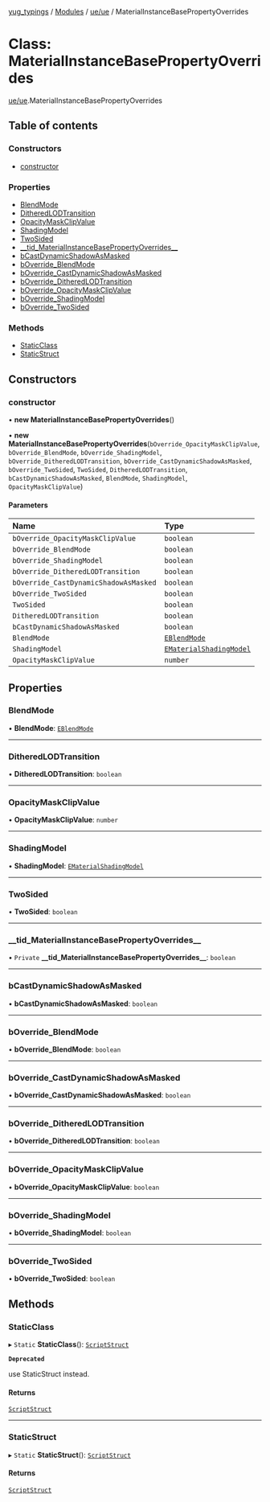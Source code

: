 [yug_typings](../README.md) / [Modules](../modules.md) / [ue/ue](../modules/ue_ue.md) / MaterialInstanceBasePropertyOverrides

# Class: MaterialInstanceBasePropertyOverrides

[ue/ue](../modules/ue_ue.md).MaterialInstanceBasePropertyOverrides

## Table of contents

### Constructors

- [constructor](ue_ue.MaterialInstanceBasePropertyOverrides.md#constructor)

### Properties

- [BlendMode](ue_ue.MaterialInstanceBasePropertyOverrides.md#blendmode)
- [DitheredLODTransition](ue_ue.MaterialInstanceBasePropertyOverrides.md#ditheredlodtransition)
- [OpacityMaskClipValue](ue_ue.MaterialInstanceBasePropertyOverrides.md#opacitymaskclipvalue)
- [ShadingModel](ue_ue.MaterialInstanceBasePropertyOverrides.md#shadingmodel)
- [TwoSided](ue_ue.MaterialInstanceBasePropertyOverrides.md#twosided)
- [\_\_tid\_MaterialInstanceBasePropertyOverrides\_\_](ue_ue.MaterialInstanceBasePropertyOverrides.md#__tid_materialinstancebasepropertyoverrides__)
- [bCastDynamicShadowAsMasked](ue_ue.MaterialInstanceBasePropertyOverrides.md#bcastdynamicshadowasmasked)
- [bOverride\_BlendMode](ue_ue.MaterialInstanceBasePropertyOverrides.md#boverride_blendmode)
- [bOverride\_CastDynamicShadowAsMasked](ue_ue.MaterialInstanceBasePropertyOverrides.md#boverride_castdynamicshadowasmasked)
- [bOverride\_DitheredLODTransition](ue_ue.MaterialInstanceBasePropertyOverrides.md#boverride_ditheredlodtransition)
- [bOverride\_OpacityMaskClipValue](ue_ue.MaterialInstanceBasePropertyOverrides.md#boverride_opacitymaskclipvalue)
- [bOverride\_ShadingModel](ue_ue.MaterialInstanceBasePropertyOverrides.md#boverride_shadingmodel)
- [bOverride\_TwoSided](ue_ue.MaterialInstanceBasePropertyOverrides.md#boverride_twosided)

### Methods

- [StaticClass](ue_ue.MaterialInstanceBasePropertyOverrides.md#staticclass)
- [StaticStruct](ue_ue.MaterialInstanceBasePropertyOverrides.md#staticstruct)

## Constructors

### constructor

• **new MaterialInstanceBasePropertyOverrides**()

• **new MaterialInstanceBasePropertyOverrides**(`bOverride_OpacityMaskClipValue`, `bOverride_BlendMode`, `bOverride_ShadingModel`, `bOverride_DitheredLODTransition`, `bOverride_CastDynamicShadowAsMasked`, `bOverride_TwoSided`, `TwoSided`, `DitheredLODTransition`, `bCastDynamicShadowAsMasked`, `BlendMode`, `ShadingModel`, `OpacityMaskClipValue`)

#### Parameters

| Name | Type |
| :------ | :------ |
| `bOverride_OpacityMaskClipValue` | `boolean` |
| `bOverride_BlendMode` | `boolean` |
| `bOverride_ShadingModel` | `boolean` |
| `bOverride_DitheredLODTransition` | `boolean` |
| `bOverride_CastDynamicShadowAsMasked` | `boolean` |
| `bOverride_TwoSided` | `boolean` |
| `TwoSided` | `boolean` |
| `DitheredLODTransition` | `boolean` |
| `bCastDynamicShadowAsMasked` | `boolean` |
| `BlendMode` | [`EBlendMode`](../enums/ue_ue.EBlendMode.md) |
| `ShadingModel` | [`EMaterialShadingModel`](../enums/ue_ue.EMaterialShadingModel.md) |
| `OpacityMaskClipValue` | `number` |

## Properties

### BlendMode

• **BlendMode**: [`EBlendMode`](../enums/ue_ue.EBlendMode.md)

___

### DitheredLODTransition

• **DitheredLODTransition**: `boolean`

___

### OpacityMaskClipValue

• **OpacityMaskClipValue**: `number`

___

### ShadingModel

• **ShadingModel**: [`EMaterialShadingModel`](../enums/ue_ue.EMaterialShadingModel.md)

___

### TwoSided

• **TwoSided**: `boolean`

___

### \_\_tid\_MaterialInstanceBasePropertyOverrides\_\_

• `Private` **\_\_tid\_MaterialInstanceBasePropertyOverrides\_\_**: `boolean`

___

### bCastDynamicShadowAsMasked

• **bCastDynamicShadowAsMasked**: `boolean`

___

### bOverride\_BlendMode

• **bOverride\_BlendMode**: `boolean`

___

### bOverride\_CastDynamicShadowAsMasked

• **bOverride\_CastDynamicShadowAsMasked**: `boolean`

___

### bOverride\_DitheredLODTransition

• **bOverride\_DitheredLODTransition**: `boolean`

___

### bOverride\_OpacityMaskClipValue

• **bOverride\_OpacityMaskClipValue**: `boolean`

___

### bOverride\_ShadingModel

• **bOverride\_ShadingModel**: `boolean`

___

### bOverride\_TwoSided

• **bOverride\_TwoSided**: `boolean`

## Methods

### StaticClass

▸ `Static` **StaticClass**(): [`ScriptStruct`](ue_ue.ScriptStruct.md)

**`Deprecated`**

use StaticStruct instead.

#### Returns

[`ScriptStruct`](ue_ue.ScriptStruct.md)

___

### StaticStruct

▸ `Static` **StaticStruct**(): [`ScriptStruct`](ue_ue.ScriptStruct.md)

#### Returns

[`ScriptStruct`](ue_ue.ScriptStruct.md)

